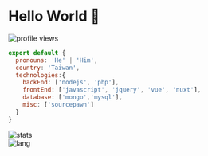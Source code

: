 # Hello World 👋

![profile views](https://komarev.com/ghpvc/?username=rogeraabbccdd)

```js
export default {
  pronouns: 'He' | 'Him',
  country: 'Taiwan',
  technologies:{
    backEnd: ['nodejs', 'php'],
    frontEnd: ['javascript', 'jquery', 'vue', 'nuxt'],
    database: ['mongo','mysql'],
    misc: ['sourcepawn']
  }
}
```

![stats](https://github-readme-stats.vercel.app/api?username=rogeraabbccdd&include_all_commits=true)  
![lang](https://github-readme-stats.vercel.app/api/top-langs/?username=rogeraabbccdd)
